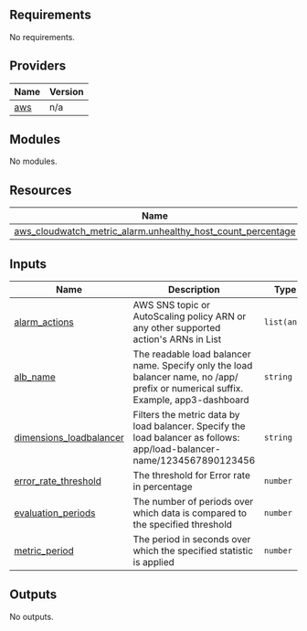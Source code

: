 ## Requirements

No requirements.

## Providers

| Name | Version |
|------|---------|
| <a name="provider_aws"></a> [aws](#provider\_aws) | n/a |

## Modules

No modules.

## Resources

| Name | Type |
|------|------|
| [aws_cloudwatch_metric_alarm.unhealthy_host_count_percentage](https://registry.terraform.io/providers/hashicorp/aws/latest/docs/resources/cloudwatch_metric_alarm) | resource |

## Inputs

| Name | Description | Type | Default | Required |
|------|-------------|------|---------|:--------:|
| <a name="input_alarm_actions"></a> [alarm\_actions](#input\_alarm\_actions) | AWS SNS topic or AutoScaling policy ARN or any other supported action's ARNs in List | `list(any)` | n/a | yes |
| <a name="input_alb_name"></a> [alb\_name](#input\_alb\_name) | The readable load balancer name. Specify only the load balancer name, no /app/ prefix or numerical suffix. Example, app3-dashboard | `string` | n/a | yes |
| <a name="input_dimensions_loadbalancer"></a> [dimensions\_loadbalancer](#input\_dimensions\_loadbalancer) | Filters the metric data by load balancer. Specify the load balancer as follows: app/load-balancer-name/1234567890123456 | `string` | n/a | yes |
| <a name="input_error_rate_threshold"></a> [error\_rate\_threshold](#input\_error\_rate\_threshold) | The threshold for Error rate in percentage | `number` | `0.5` | no |
| <a name="input_evaluation_periods"></a> [evaluation\_periods](#input\_evaluation\_periods) | The number of periods over which data is compared to the specified threshold | `number` | `2` | no |
| <a name="input_metric_period"></a> [metric\_period](#input\_metric\_period) | The period in seconds over which the specified statistic is applied | `number` | `300` | no |

## Outputs

No outputs.

